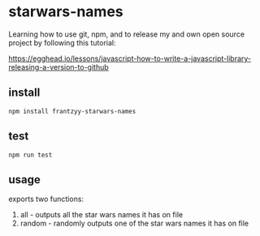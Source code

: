 # starwars-names

Learning how to use git, npm, and to release my and own open source project by following this tutorial:

https://egghead.io/lessons/javascript-how-to-write-a-javascript-library-releasing-a-version-to-github

## install

`npm install frantzyy-starwars-names`


## test

`npm run test`

## usage

exports two functions:
1. all - outputs all the star wars names it has on file
2. random - randomly outputs one of the star wars names it has on file




